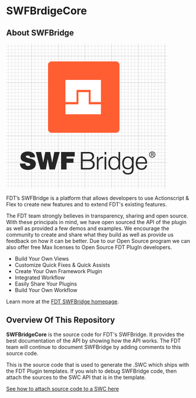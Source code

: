 # SWFBrdigeCore

## About SWFBridge       

![Mou icon](https://github.com/TeamFDT/media-assets/raw/master/icons_logos/swfbridge.png)

FDT’s SWFBridge is a platform that allows developers to use Actionscript & Flex to create new features and to extend FDT's existing features.

The FDT team strongly believes in transparency, sharing and open source. With these principals in mind, we have open sourced the API of the plugin as well as provided a few demos and examples. We encourage the community to create and share what they build as well as provide us feedback on how it can be better. Due to our Open Source program we can also offer free Max licenses to Open Source FDT PlugIn developers.

* Build Your Own Views
* Customize Quick Fixes & Quick Assists
* Create Your Own Framework Plugin
* Integrated Workflow
* Easily Share Your Plugins
* Build Your Own Workflow

Learn more at the [FDT SWFBridge homepage](http://fdt.powerflasher.com/swf-bridge/ "SWFBridge hompage").

## Overview Of This Repository

**SWFBridgeCore** is the source code for FDT's SWFBridge. It provides the best documentation of the API by showing how the API works. The FDT team will continue to document SWFBridge by adding comments to this source code.

This is the source code that is used to generate the .SWC which ships with the FDT Plugin templates. If you wish to debug SWFBridge code, then attach the sources to the SWC API that is in the template.

[See how to attach source code to a SWC here](https://vimeo.com/26734420 "SWFBridge hompage")

